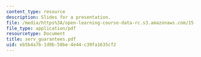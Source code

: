 ```yaml
---
content_type: resource
description: Slides for a presentation.
file: /media/https%3A/open-learning-course-data-rc.s3.amazonaws.com/15-778-management-of-supply-networks-for-products-and-services-summer-2004/eb5b4a7b1d9b58be4e44c39fa1635cf2_serv_guarantees.pdf
file_type: application/pdf
resourcetype: Document
title: serv_guarantees.pdf
uid: eb5b4a7b-1d9b-58be-4e44-c39fa1635cf2
---
```

